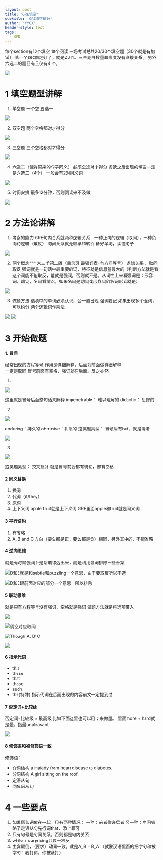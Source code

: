 ```yaml
---
layout: post
title: "GRE填空"
subtitle: 'GRE填空部分'
author: "YYGX"
header-style: text
tags:
  - GRE
---
```



每个section有10个填空 10个阅读
一场考试总共20/30个填空题（30个就是有加试）
第一个sec固定好了，就是2314。三空题目数量跟难度没有直接关系。
另外六选二的题目有且仅有4 个。

![](https://upload-images.jianshu.io/upload_images/7602326-8caa0e7bbcc36499.png?imageMogr2/auto-orient/strip%7CimageView2/2/w/440)

# 1  填空题型讲解
1. 单空题
一个空 五选一

![](https://upload-images.jianshu.io/upload_images/7602326-1a0d573651fbaf7a.png?imageMogr2/auto-orient/strip%7CimageView2/2/w/440)

2. 双空题
两个空格都对才得分

![](https://upload-images.jianshu.io/upload_images/7602326-a58f8aab3212ffca.png?imageMogr2/auto-orient/strip%7CimageView2/2/w/440)

3. 三空题
三个空格都对才得分

![](https://upload-images.jianshu.io/upload_images/7602326-fbc71ff7d1767c21.png?imageMogr2/auto-orient/strip%7CimageView2/2/w/440)

4. 六选二（使得原来的句子同义）
必须全选对才得分
阅读之后出现的填空一定是六选二（4个）
一般会有2对同义词

![](https://upload-images.jianshu.io/upload_images/7602326-ea7d648c5423c250.png?imageMogr2/auto-orient/strip%7CimageView2/2/w/440)

5. 时间安排
最多12分钟，否则阅读来不及做

![](https://upload-images.jianshu.io/upload_images/7602326-5fc04a4627b8b431.png?imageMogr2/auto-orient/strip%7CimageView2/2/w/440)

# 2 方法论讲解
1. 考察的能力
GRE句内关系就两种逻辑关系，一种正向的逻辑（取同），一种负向的逻辑（取反）
句间关系就是顺承和转折
备好单词，读懂句子

![](https://upload-images.jianshu.io/upload_images/7602326-4c4ebeec39a65ece.png?imageMogr2/auto-orient/strip%7CimageView2/2/w/440)

2. 两个概念***
大三千第二版（目录页 最强词表-有方程等号）
逻辑关系：
    取同
    取反
强词就是一句话中最重要的词，特征就是信息量最大的（判断方法就是看这个词能不能取反，能就是强词，否则就不是。从词性上来看强词是：形容词、动词，名词看情况，如果名词是动词或形容词的名词形式就是）

![](https://upload-images.jianshu.io/upload_images/7602326-3afb130e204573b6.png?imageMogr2/auto-orient/strip%7CimageView2/2/w/440)

3. 做题方法
选项中的单词必须认识，会一直出现
强词要记
如果出现多个强词，可以约分
两个逻辑词作乘法

![](https://upload-images.jianshu.io/upload_images/7602326-ebd4e4ce7f40cb09.png?imageMogr2/auto-orient/strip%7CimageView2/2/w/440)
![](https://upload-images.jianshu.io/upload_images/7602326-78e97873a43d9d43.png?imageMogr2/auto-orient/strip%7CimageView2/2/w/440)

# 3 开始做题
#### 1. 冒号
经常出现的方程等号
作用是详细解释，后面对前面做详细解释  
一定是取同
冒号前面有空格，强词就在后面。反之亦然

1.
![](https://upload-images.jianshu.io/upload_images/7602326-16a6dd9c53ab4c55.png?imageMogr2/auto-orient/strip%7CimageView2/2/w/440)

这里就是冒号后面整句话来解释
impenetrable： 难以理解的
didactic： 思修的

2.
![](https://upload-images.jianshu.io/upload_images/7602326-071f4a486c6d7782.png?imageMogr2/auto-orient/strip%7CimageView2/2/w/440)

enduring：持久的
obtrusive：扎眼的
这类题类型：
冒号后有but，就是混淆

![](https://upload-images.jianshu.io/upload_images/7602326-58ec5206f5491adc.png?imageMogr2/auto-orient/strip%7CimageView2/2/w/440)

3. 
![](https://upload-images.jianshu.io/upload_images/7602326-4e3ec00c383092d5.png?imageMogr2/auto-orient/strip%7CimageView2/2/w/440)

这类题类型：
交叉互补
就是冒号前后都有特征，都有空格

#### 2 同义替换
1. 换词
2. 代词（it/they）
3. 原词
4. 上下义词
apple fruit就是上下义词
GRE里面apple和fruit就是同义词

#### 3 平行结构
1. 有省略
2.  A, B and C 方向（要么都是正，要么都是负）相同，另外其中的`，`不能省略

#### 4 逆向思维
就是有时候强词不是帮助你选出来，而是利用强词排除一些答案

![D和E就是和subtle和puzzling一个意思，由于要取反所以不选](https://upload-images.jianshu.io/upload_images/7602326-60adbccbe0ab5ff3.png?imageMogr2/auto-orient/strip%7CimageView2/2/w/440)

![D和E跟前面对应的部分一个意思，所以排除](https://upload-images.jianshu.io/upload_images/7602326-92568aa31dae7ec2.png?imageMogr2/auto-orient/strip%7CimageView2/2/w/440)

#### 5 联动思维
就是只有方程等号没有强词，空格就是强词
做题方法就是将选项带入

![](https://upload-images.jianshu.io/upload_images/7602326-86d3679f2676f24f.png?imageMogr2/auto-orient/strip%7CimageView2/2/w/440)

![俩空对应取同](https://upload-images.jianshu.io/upload_images/7602326-5547aab39c830144.png?imageMogr2/auto-orient/strip%7CimageView2/2/w/440)

![Though A, B: C](https://upload-images.jianshu.io/upload_images/7602326-78011a1092a15255.png?imageMogr2/auto-orient/strip%7CimageView2/2/w/1240)

![](https://upload-images.jianshu.io/upload_images/7602326-84f9e4275d0d5aa8.png?imageMogr2/auto-orient/strip%7CimageView2/2/w/440)


#### 6 指示代词
- this
- these
- that
- those 
- such
- the(特殊)
指示代词在后面出现的内容前文一定提到过
#### 7 否定词+比较级
否定词+比较级 = 最高级
比如下面这里也可以用；来做题。
里面more + hard就是最，指最unpleasant

![](https://upload-images.jianshu.io/upload_images/7602326-e90da28bb2ba585c.png?imageMogr2/auto-orient/strip%7CimageView2/2/w/440)


#### 8 修饰语和被修饰语一致
修饰语：
- 介词结构
a malady from heart disease to diabetes.
- 分词结构
A girl sitting on the roof.
- 定语从句
- 同位语从句

# 4 一些要点
1. 如果俩名词放在一起，只有两种情况：
一种：前者修饰后者
另一种：中间省略了定语从句先行词that，添上即可
2. 只有句号是句间关系，否则都是句内关系
3. while + surprising只取一次反
4. 主宾颠倒，（要求）动词一致。就是A_B = B_A （就像汉语里面的把字句和被字句：我打你，你被我打）
